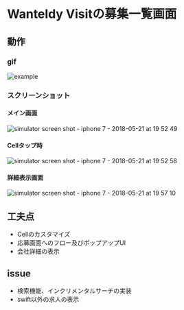 # Wanteldy Visitの募集一覧画面  

## 動作    
### gif
![example](https://user-images.githubusercontent.com/25542444/40307943-64f1357a-5d3f-11e8-9ec6-5797a61f4d15.gif)


### スクリーンショット
#### メイン画面
![simulator screen shot - iphone 7 - 2018-05-21 at 19 52 49](https://user-images.githubusercontent.com/25542444/40307982-898aeed0-5d3f-11e8-8fe6-80396a5b1abd.png)  
#### Cellタップ時
![simulator screen shot - iphone 7 - 2018-05-21 at 19 52 58](https://user-images.githubusercontent.com/25542444/40307989-955d5608-5d3f-11e8-887f-352ca5ce0676.png)  
#### 詳細表示画面
![simulator screen shot - iphone 7 - 2018-05-21 at 19 57 10](https://user-images.githubusercontent.com/25542444/40308003-a291845c-5d3f-11e8-9625-74a9c1e91a51.png)
## 工夫点
- Cellのカスタマイズ    
- 応募画面へのフロー及びポップアップUI    
- 会社詳細の表示  
## issue
- 検索機能、インクリメンタルサーチの実装    
- swift以外の求人の表示

